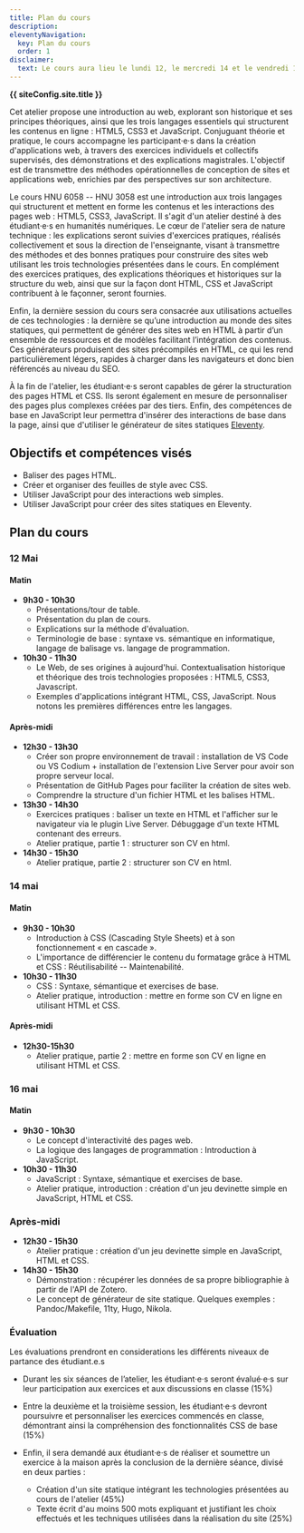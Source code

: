 ```yaml
---
title: Plan du cours
description: 
eleventyNavigation:
  key: Plan du cours
  order: 1
disclaimer:
  text: Le cours aura lieu le lundi 12, le mercredi 14 et le vendredi 16, de 9h30 à 11h30 et de 12h30 à 15h30.
---
```


**{{ siteConfig.site.title }}**

Cet atelier propose une introduction au web, explorant son historique et ses principes théoriques, ainsi que les trois langages essentiels qui structurent les contenus en ligne : HTML5, CSS3 et JavaScript. Conjuguant théorie et pratique, le cours accompagne les participant·e·s dans la création d'applications web, à travers des exercices individuels et collectifs supervisés, des démonstrations et des explications magistrales. L'objectif est de transmettre des méthodes opérationnelles de conception de sites et applications web, enrichies par des perspectives sur son architecture.


Le cours HNU 6058 -- HNU 3058 est une introduction aux trois langages qui structurent et mettent en forme les contenus et les interactions des pages web&nbsp;: HTML5, CSS3, JavaScript. Il s'agit d'un atelier destiné à des étudiant·e·s en humanités numériques. Le cœur de l'atelier sera de nature technique : les explications seront suivies d'exercices pratiques, réalisés collectivement et sous la direction de l'enseignante, visant à transmettre des méthodes et des bonnes pratiques pour construire des sites web utilisant les trois technologies présentées dans le cours. En complément des exercices pratiques, des explications théoriques et historiques sur la structure du web, ainsi que sur la façon dont HTML, CSS et JavaScript contribuent à le façonner, seront fournies.

Enfin, la dernière session du cours sera consacrée aux utilisations actuelles de ces technologies : la dernière se qu’une introduction au monde des sites statiques, qui permettent de générer des sites web en HTML à partir d’un ensemble de ressources et de modèles facilitant l’intégration des contenus. Ces générateurs produisent des sites précompilés en HTML, ce qui les rend particulièrement légers, rapides à charger dans les navigateurs et donc bien référencés au niveau du SEO.

À la fin de l'atelier, les étudiant·e·s seront capables de gérer la structuration des pages HTML et CSS. Ils seront également en mesure de personnaliser des pages plus complexes créées par des tiers. Enfin, des compétences de base en JavaScript leur permettra d'insérer des interactions de base dans la page, ainsi que d'utiliser le générateur de sites statiques [Eleventy](https://www.11ty.dev/). 
    
## Objectifs et compétences visés
- Baliser des pages HTML. 
- Créer et organiser des feuilles de style avec CSS. 
- Utiliser JavaScript pour des interactions web simples.
- Utiliser JavaScript pour créer des sites statiques en Eleventy.

## Plan du cours
### 12 Mai
#### Matin
- **9h30 - 10h30**
  - Présentations/tour de table.
  - Présentation du plan de cours. 
  - Explications sur la méthode d'évaluation. 
  - Terminologie de base : syntaxe vs. sémantique en informatique, langage de balisage vs. langage de programmation.
- **10h30 - 11h30**
  - Le Web, de ses origines à aujourd'hui. Contextualisation historique et théorique des trois technologies proposées : HTML5, CSS3, Javascript.
  - Exemples d'applications intégrant HTML, CSS, JavaScript. Nous notons les premières différences entre les langages.

#### Après-midi
- **12h30 - 13h30**
  - Créer son propre environnement de travail : installation de VS Code ou VS Codium + installation de l'extension Live Server pour avoir son propre serveur local.
  - Présentation de GitHub Pages pour faciliter la création de sites web.
  - Comprendre la structure d'un fichier HTML et les balises HTML.
- **13h30 - 14h30**
  - Exercices pratiques : baliser un texte en HTML et l'afficher sur le navigateur via le plugin Live Server. Débuggage d'un texte HTML contenant des erreurs.
  - Atelier pratique, partie 1 : structurer son CV en html.
- **14h30 - 15h30**
  - Atelier pratique, partie 2 : structurer son CV en html.
 

### 14 mai
#### Matin
- **9h30 - 10h30**
  - Introduction à CSS (Cascading Style Sheets) et à son fonctionnement « en cascade ».
  - L'importance de différencier le contenu du formatage grâce à HTML et CSS : Réutilisabilité -- Maintenabilité.
- **10h30 - 11h30**
  - CSS : Syntaxe, sémantique et exercises de base.
  - Atelier pratique, introduction : mettre en forme son CV en ligne en utilisant HTML et CSS.

#### Après-midi
- **12h30-15h30**
  - Atelier pratique, partie 2 : mettre en forme son CV en ligne en utilisant HTML et CSS.

### 16 mai
#### Matin
- **9h30 - 10h30**
  - Le concept d'interactivité des pages web.
  - La logique des langages de programmation : Introduction à JavaScript.
- **10h30 - 11h30**
  - JavaScript : Syntaxe, sémantique et exercises de base.
  - Atelier pratique, introduction : création d'un jeu devinette simple en JavaScript, HTML et CSS.

### Après-midi
- **12h30 - 15h30**
  - Atelier pratique : création d'un jeu devinette simple en JavaScript, HTML et CSS.
- **14h30 - 15h30**
  - Démonstration : récupérer les données de sa propre bibliographie à partir de l'API de Zotero.
  - Le concept de générateur de site statique. Quelques exemples : Pandoc/Makefile, 11ty, Hugo, Nikola.

### Évaluation

Les évaluations prendront en considerations les différents niveaux de partance des étudiant.e.s

- Durant les six séances de l’atelier, les étudiant·e·s seront évalué·e·s sur leur participation aux exercices et aux discussions en classe (15%)

- Entre la deuxième et la troisième session, les étudiant·e·s devront poursuivre et personnaliser les exercices commencés en classe, démontrant ainsi la compréhension des fonctionnalités CSS de base (15%)

- Enfin, il sera demandé aux étudiant·e·s de réaliser et soumettre un exercice à la maison après la conclusion de la dernière séance, divisé en deux parties :
  - Création d'un site statique intégrant les technologies présentées au cours de l'atelier (45%)
  - Texte écrit d'au moins 500 mots expliquant et justifiant les choix effectués et les techniques utilisées dans la réalisation du site (25%)
